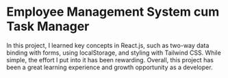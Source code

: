 # Employee Management System cum Task Manager

In this project, I learned key concepts in React.js, such as two-way data binding with forms, using localStorage, and styling with Tailwind CSS. While simple, the effort I put into it has been rewarding. Overall, this project has been a great learning experience and growth opportunity as a developer.
